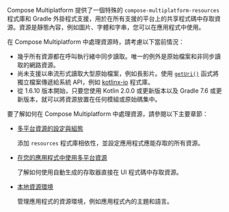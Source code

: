[//]: # (title: 資源概述)

Compose Multiplatform 提供了一個特殊的 `compose-multiplatform-resources` 程式庫和 Gradle 外掛程式支援，用於在所有支援的平台上的共享程式碼中存取資源。資源是靜態內容，例如圖片、字體和字串，您可以在應用程式中使用。

在 Compose Multiplatform 中處理資源時，請考慮以下當前情況：

*   幾乎所有資源都在呼叫執行緒中同步讀取。唯一的例外是原始檔案和非同步讀取的網路資源。
*   尚未支援以串流形式讀取大型原始檔案，例如長影片。使用 [`getUri()`](compose-multiplatform-resources-usage.md#accessing-multiplatform-resources-from-external-libraries) 函式將獨立檔案傳遞給系統 API，例如 [kotlinx-io](https://github.com/Kotlin/kotlinx-io) 程式庫。
*   從 1.6.10 版本開始，只要您使用 Kotlin 2.0.0 或更新版本以及 Gradle 7.6 或更新版本，就可以將資源放置在任何模組或原始碼集中。

要了解如何在 Compose Multiplatform 中處理資源，請參閱以下主要章節：

*   [多平台資源的設定與組態](compose-multiplatform-resources-setup.md)

    添加 `resources` 程式庫相依性，並設定應用程式應能存取的所有資源。

*   [在您的應用程式中使用多平台資源](compose-multiplatform-resources-usage.md)

    了解如何使用自動生成的存取器直接在 UI 程式碼中存取資源。

*   [本地資源環境](compose-resource-environment.md)

    管理應用程式的資源環境，例如應用程式內的主題和語言。